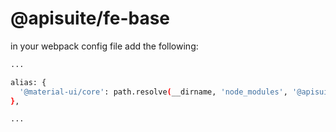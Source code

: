 # @apisuite/fe-base

in your webpack config file add the following:

```bash
...

alias: {
  '@material-ui/core': path.resolve(__dirname, 'node_modules', '@apisuite', 'fe-base', 'node_modules', '@material-ui/core'),
},

...
```
